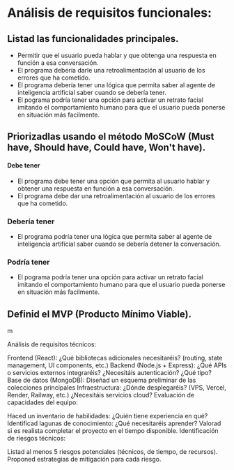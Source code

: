 # Análisis de requisitos funcionales:

## Listad las funcionalidades principales.

- Permitir que el usuario pueda hablar y que obtenga una respuesta en función a esa conversación.
- El programa debería darle una retroalimentación al usuario de los errores que ha cometido.
- El programa debería tener una lógica que permita saber al agente de inteligencia artificial saber cuando se debería tener.
- El pograma podría tener una opción para activar un retrato facial imitando el comportamiento humano para que el usuario pueda ponerse en situación más facilmente.

## Priorizadlas usando el método MoSCoW (Must have, Should have, Could have, Won't have).

#### Debe tener
- El programa debe tener una opción que permita al usuario hablar y obtener una respuesta en función a esa conversación.
- El programa debe dar una retroalimentación al usuario de los errores que ha cometido.

### Debería tener
- El programa podría tener una lógica que permita saber al agente de inteligencia artificial saber cuando se debería detener la conversación.

### Podría tener
- El pograma podría tener una opción para activar un retrato facial imitando el comportamiento humano para que el usuario pueda ponerse en situación más facilmente.


## Definid el MVP (Producto Mínimo Viable).
m

Análisis de requisitos técnicos:

Frontend (React): ¿Qué bibliotecas adicionales necesitaréis? (routing, state management, UI components, etc.)
Backend (Node.js + Express): ¿Qué APIs o servicios externos integraréis? ¿Necesitáis autenticación? ¿Qué tipo?
Base de datos (MongoDB): Diseñad un esquema preliminar de las colecciones principales
Infraestructura: ¿Dónde desplegaréis? (VPS, Vercel, Render, Railway, etc.) ¿Necesitáis servicios cloud?
Evaluación de capacidades del equipo:

Haced un inventario de habilidades: ¿Quién tiene experiencia en qué?
Identificad lagunas de conocimiento: ¿Qué necesitaréis aprender?
Valorad si es realista completar el proyecto en el tiempo disponible.
Identificación de riesgos técnicos:

Listad al menos 5 riesgos potenciales (técnicos, de tiempo, de recursos).
Proponed estrategias de mitigación para cada riesgo.